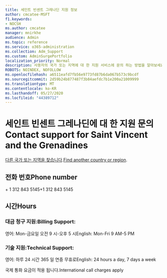 ```yaml
---
title: 세인트 빈센트 그레나딘 지원 정보
author: cmcatee-MSFT
f1.keywords:
- NOCSH
ms.author: cmcatee
manager: mnirkhe
audience: Admin
ms.topic: reference
ms.service: o365-administration
ms.collection: Adm_Support
ms.custom: AdminSurgePortfolio
localization_priority: Normal
description: 사용자의 국가 또는 지역에 대 한 지원 서비스에 문의 하는 방법을 알아보세요.
ROBOTS: NOINDEX, NOFOLLOW
ms.openlocfilehash: a6511eafd7fb56e9773fd87b6da067b573c9bcdf
ms.sourcegitcommit: 2d59b24b877487f3b84aefdc7b1e200a21009999
ms.translationtype: MT
ms.contentlocale: ko-KR
ms.lasthandoff: 05/27/2020
ms.locfileid: "44389712"
---
```

# <a name="contact-support-for-saint-vincent-and-the-grenadines"></a><span data-ttu-id="8f9fa-103">세인트 빈센트 그레나딘에 대 한 지원 문의</span><span class="sxs-lookup"><span data-stu-id="8f9fa-103">Contact support for Saint Vincent and the Grenadines</span></span>

<span data-ttu-id="8f9fa-104">[다른 국가 또는 지역을 찾습니다](../contact-support-for-business-products.md).</span><span class="sxs-lookup"><span data-stu-id="8f9fa-104">[Find another country or region](../contact-support-for-business-products.md).</span></span>

## <a name="phone-number"></a><span data-ttu-id="8f9fa-105">전화 번호</span><span class="sxs-lookup"><span data-stu-id="8f9fa-105">Phone number</span></span>
<span data-ttu-id="8f9fa-106">+ 1 312 843 5145</span><span class="sxs-lookup"><span data-stu-id="8f9fa-106">+1 312 843 5145</span></span>

## <a name="hours"></a><span data-ttu-id="8f9fa-107">시간</span><span class="sxs-lookup"><span data-stu-id="8f9fa-107">Hours</span></span>
### <a name="billing-support"></a><span data-ttu-id="8f9fa-108">대금 청구 지원:</span><span class="sxs-lookup"><span data-stu-id="8f9fa-108">Billing Support:</span></span>

<span data-ttu-id="8f9fa-109">영어: Mon-금요일 오전 9 시-오후 5 시</span><span class="sxs-lookup"><span data-stu-id="8f9fa-109">English: Mon-Fri 9 AM-5 PM</span></span>

### <a name="technical-support"></a><span data-ttu-id="8f9fa-110">기술 지원:</span><span class="sxs-lookup"><span data-stu-id="8f9fa-110">Technical Support:</span></span>

<span data-ttu-id="8f9fa-111">영어: 하루 24 시간 365 일 연중 무휴로</span><span class="sxs-lookup"><span data-stu-id="8f9fa-111">English: 24 hours a day, 7 days a week</span></span>

<span data-ttu-id="8f9fa-112">국제 통화 요금이 적용 됩니다.</span><span class="sxs-lookup"><span data-stu-id="8f9fa-112">International call charges apply</span></span>
